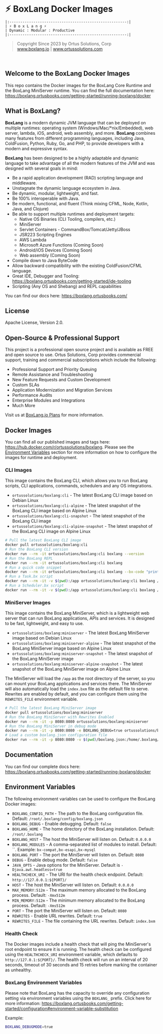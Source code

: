 # ⚡︎ BoxLang Docker Images

```
|:------------------------------------------------------:|
| ⚡︎ B o x L a n g ⚡︎
| Dynamic : Modular : Productive
|:------------------------------------------------------:|
```

<blockquote>
	Copyright Since 2023 by Ortus Solutions, Corp
	<br>
	<a href="https://www.boxlang.io">www.boxlang.io</a> |
	<a href="https://www.ortussolutions.com">www.ortussolutions.com</a>
</blockquote>

<p>&nbsp;</p>

## Welcome to the BoxLang Docker Images

This repo contains the Docker images for the BoxLang Core Runtime and the BoxLang MiniServer runtime.
You can find the full documentation here: https://boxlang.ortusbooks.com/getting-started/running-boxlang/docker

## What is BoxLang?

**BoxLang** is a modern dynamic JVM language that can be deployed on multiple runtimes: operating system (Windows/Mac/*nix/Embedded), web server, lambda, iOS, android, web assembly, and more. **BoxLang** combines many features from different programming languages, including Java, ColdFusion, Python, Ruby, Go, and PHP, to provide developers with a modern and expressive syntax.

**BoxLang** has been designed to be a highly adaptable and dynamic language to take advantage of all the modern features of the JVM and was designed with several goals in mind:

* Be a rapid application development (RAD) scripting language and middleware.
* Unstagnate the dynamic language ecosystem in Java.
* Be dynamic, modular, lightweight, and fast.
* Be 100% interoperable with Java.
* Be modern, functional, and fluent (Think mixing CFML, Node, Kotlin, Java, and Clojure)
* Be able to support multiple runtimes and deployment targets:
  * Native OS Binaries (CLI Tooling, compilers, etc.)
  * MiniServer
  * Servlet Containers - CommandBox/Tomcat/Jetty/JBoss
  * JSR223 Scripting Engines
  * AWS Lambda
  * Microsoft Azure Functions (Coming Soon)
  * Android/iOS Devices (Coming Soon)
  * Web assembly (Coming Soon)
* Compile down to Java ByteCode
* Allow backward compatibility with the existing ColdFusion/CFML language.
* Great IDE, Debugger and Tooling: https://boxlang.ortusbooks.com/getting-started/ide-tooling
* Scripting (Any OS and Shebang) and REPL capabilities

You can find our docs here: https://boxlang.ortusbooks.com/

## License

Apache License, Version 2.0.

## Open-Source & Professional Support

This project is a professional open source project and is available as FREE and open source to use.  Ortus Solutions, Corp provides commercial support, training and commercial subscriptions which include the following:

* Professional Support and Priority Queuing
* Remote Assistance and Troubleshooting
* New Feature Requests and Custom Development
* Custom SLAs
* Application Modernization and Migration Services
* Performance Audits
* Enterprise Modules and Integrations
* Much More

Visit us at [BoxLang.io Plans](https://boxlang.io/plans) for more information.

## Docker Images

You can find all our published images and tags here: https://hub.docker.com/r/ortussolutions/boxlang.  Please see the [Environment Variables](#environment-variables) section for more information on how to configure the images for runtime and deployment.

### CLI Images

This image contains the BoxLang CLI, which allows you to run BoxLang scripts, CLI applications, commands, schedulers and any OS integrations.

* `ortussolutions/boxlang:cli` - The latest BoxLang CLI image based on Debian Linux
* `ortussolutions/boxlang:cli-alpine` - The latest snapshot of the BoxLang CLI image based on Alpine Linux
* `ortussolutions/boxlang:cli-snapshot` - The latest snapshot of the BoxLang CLI image
* `ortussolutions/boxlang:cli-alpine-snapshot` - The latest snapshot of the BoxLang CLI image on Alpine Linux

```bash
# Pull the latest BoxLang CLI image
docker pull ortussolutions/boxlang:cli
# Run the BoxLang CLI version
docker run --rm -it ortussolutions/boxlang:cli boxlang --version
# Run the BoxLang REPL
docker run --rm -it ortussolutions/boxlang:cli boxlang
# Run a quick code snippet
docker run --rm -it ortussolutions/boxlang:cli boxlang --bx-code "print('Hello, BoxLang!')"
# Run a Task.bx script
docker run --rm -it -v $(pwd):/app ortussolutions/boxlang:cli boxlang /app/Task.bx
# Run a Scheduler.bx script
docker run --rm -it -v $(pwd):/app ortussolutions/boxlang:cli boxlang /app/Scheduler.bx
```

### MiniServer Images

This image contains the BoxLang MiniServer, which is a lightweight web server that can run BoxLang applications, APIs and services. It is designed to be fast, lightweight, and easy to use.

* `ortussolutions/boxlang:miniserver` - The latest BoxLang MiniServer image based on Debian Linux
* `ortussolutions/boxlang:miniserver-alpine` - The latest snapshot of the BoxLang MiniServer image based on Alpine Linux
* `ortussolutions/boxlang:miniserver-snapshot` - The latest snapshot of the BoxLang MiniServer image
* `ortussolutions/boxlang:miniserver-alpine-snapshot` - The latest snapshot of the BoxLang MiniServer image on Alpine Linux

The MiniServer will load the `/app` as the root directory of the server, so you can mount your BoxLang applications and services there. The MiniServer will also automatically load the `index.bxm` file as the default file to serve.  Rewrites are enabled by default, and you can configure them using the `REWRITES_FILE` environment variable.

```bash
# Pull the latest BoxLang MiniServer image
docker pull ortussolutions/boxlang:miniserver
# Run the BoxLang MiniServer with Rewrites Enabled
docker run --rm -it -p 8080:8080 ortussolutions/boxlang:miniserver
# Run the BoxLang MiniServer in debug mode
docker run --rm -it -p 8080:8080 -e BOXLANG_DEBUG=true ortussolutions/boxlang:miniserver
# Load a custom boxlang.json configuration file
docker run --rm -it -p 8080:8080 -v $(pwd)/boxlang.json:/home/.boxlang/config/boxlang.json ortussolutions/boxlang:miniserver
```


## Documentation

You can find our complete docs here: https://boxlang.ortusbooks.com/getting-started/running-boxlang/docker

## Environment Variables

The following environment variables can be used to configure the BoxLang Docker images:

* `BOXLANG_CONFIG_PATH` - The path to the BoxLang configuration file. Default: `/root/.boxlang/config/boxlang.json`
* `BOXLANG_DEBUG` - Enable debugging. Default: `false`
* `BOXLANG_HOME` - The home directory of the BoxLang installation. Default: `/root/.boxlang`
* `BOXLANG_HOST` - The host the MiniServer will listen on. Default: `0.0.0.0`
* `BOXLANG_MODULES` - A comma-separated list of modules to install. Default: ``. Example: `bx-compat,bx-esapi,bx-mysql`
* `BOXLANG_PORT` - The port the MiniServer will listen on. Default: `8080`
* `DEBUG` - Enable debug mode. Default: `false`
* `JAVA_OPTS` - Java options for the MiniServer. Default is `-Djava.awt.headless=true`
* `HEALTHCHECK_URI` - The URI for the health check endpoint. Default: `http://127.0.0.1:${PORT}/`
* `HOST` - The host the MiniServer will listen on. Default: `0.0.0.0`
* `MAX_MEMORY:512m` - The maximum memory allocated to the BoxLang process. Default: `-Xmx512m`
* `MIN_MEMORY:512m` - The minimum memory allocated to the BoxLang process. Default: `-Xms512m`
* `PORT` - The port the MiniServer will listen on. Default: `8080`
* `REWRITES` - Enable URL rewrites. Default: `true`
* `REWRITES_FILE` - The file containing the URL rewrites. Default: `index.bxm`

### Health Check

The Docker images include a health check that will ping the MiniServer's root endpoint to ensure it is running. The health check can be configured using the `HEALTHCHECK_URI` environment variable, which defaults to `http://127.0.1:${PORT}/`. The health check will run on an interval of 20 seconds, timeout of 30 seconds and 15 retries before marking the container as unhealthy.

### BoxLang Environment Variables

Please note that BoxLang has the capacity to override any configuration setting via environment variables using the `BOXLANG_` prefix.  Click here for more information: https://boxlang.ortusbooks.com/getting-started/configuration#environment-variable-substitution

Example:

```bash
BOXLANG_DEBUGMODE=true
```
